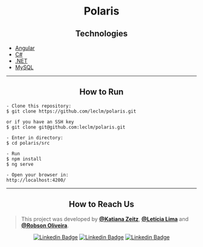 
<h1 align="center">Polaris</h1>

<h2 align="center">Technologies</h2>

- [Angular](https://v13.angular.io/docs)
- [C#](https://learn.microsoft.com/pt-br/dotnet/csharp/)
- [.NET](https://learn.microsoft.com/pt-br/dotnet/)
- [MySQL](https://dev.mysql.com/doc/refman/8.0/en/)

---

<h2 align="center">How to Run</h2>

   ```
   - Clone this repository:
   $ git clone https://github.com/leclm/polaris.git

   or if you have an SSH key
   $ git clone git@github.com:leclm/polaris.git

   - Enter in directory:
   $ cd polaris/src

   - Run
   $ npm install
   $ ng serve

   - Open your browser in:
   http://localhost:4200/
   ```

--- 

<h2 align="center">How to Reach Us</h2>

>This project was developed by **[@Katiana Zeitz](https://github.com/katianaz)**, **[@Letícia Lima](https://www.linkedin.com/in/leticiachagaslima/)** and **[@Robson Oliveira](https://github.com/r94oliveira)**.

<div align="center">

[![Linkedin Badge](https://img.shields.io/badge/-Let%C3%ADcia%20Lima-292929?style=flat-square&logo=Linkedin&logoColor=white&link=https://www.linkedin.com/in/leticiachagaslima/)](https://www.linkedin.com/in/leticiachagaslima/)
[![Linkedin Badge](https://img.shields.io/badge/-Katiana%20Zeitz-292929?style=flat-square&logo=Linkedin&logoColor=white&link=https://www.linkedin.com/in/katiana/)](https://www.linkedin.com/in/katianazeitz/)
[![Linkedin Badge](https://img.shields.io/badge/-Robson%20Oliveira-292929?style=flat-square&logo=Linkedin&logoColor=white&link=https://www.linkedin.com/in/leticiachagaslima/)](https://www.linkedin.com/in/r94oliveira/)

</div>
